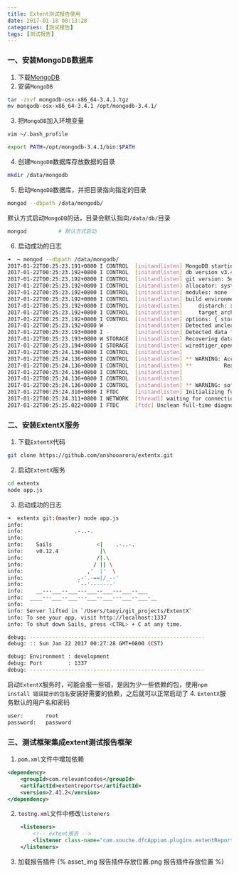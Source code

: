 ```yaml
---
title: Extent测试报告使用
date: 2017-01-18 00:13:28
categories: [测试报告]
tags: [测试报告]
---
```


### 一、安装MongoDB数据库
1. 下载[MongoDB](https://fastdl.mongodb.org/osx/mongodb-osx-x86_64-3.4.1.tgz)
2. 安装``MongoDB``
```bash
tar -zxvf mongodb-osx-x86_64-3.4.1.tgz
mv mongodb-osx-x86_64-3.4.1 /opt/mongodb-3.4.1/
```

<!--more-->

3. 把``MongoDB``加入环境变量
```bash
vim ~/.bash_profile
```
```bash
export PATH=/opt/mongodb-3.4.1/bin:$PATH
```
4. 创建``MongoDB``数据库存放数据的目录
```bash
mkdir /data/mongodb
```
5. 启动``MongoDB``数据库，并把目录指向指定的目录
```bash
mongod --dbpath /data/mongodb/
```
默认方式启动``MongoDB``的话，目录会默认指向``/data/db/``目录
```bash
mongod          # 默认方式启动
```
6. 启动成功的日志
```bash
➜  ~ mongod --dbpath /data/mongodb/
2017-01-22T00:25:23.191+0800 I CONTROL  [initandlisten] MongoDB starting : pid=2411 port=27017 dbpath=/data/mongodb/ 64-bit host=TaoYi-Mac.local
2017-01-22T00:25:23.192+0800 I CONTROL  [initandlisten] db version v3.4.1
2017-01-22T00:25:23.192+0800 I CONTROL  [initandlisten] git version: 5e103c4f5583e2566a45d740225dc250baacfbd7
2017-01-22T00:25:23.192+0800 I CONTROL  [initandlisten] allocator: system
2017-01-22T00:25:23.192+0800 I CONTROL  [initandlisten] modules: none
2017-01-22T00:25:23.192+0800 I CONTROL  [initandlisten] build environment:
2017-01-22T00:25:23.192+0800 I CONTROL  [initandlisten]     distarch: x86_64
2017-01-22T00:25:23.192+0800 I CONTROL  [initandlisten]     target_arch: x86_64
2017-01-22T00:25:23.192+0800 I CONTROL  [initandlisten] options: { storage: { dbPath: "/data/mongodb/" } }
2017-01-22T00:25:23.192+0800 W -        [initandlisten] Detected unclean shutdown - /data/mongodb/mongod.lock is not empty.
2017-01-22T00:25:23.193+0800 I -        [initandlisten] Detected data files in /data/mongodb/ created by the 'wiredTiger' storage engine, so setting the active storage engine to 'wiredTiger'.
2017-01-22T00:25:23.193+0800 W STORAGE  [initandlisten] Recovering data from the last clean checkpoint.
2017-01-22T00:25:23.194+0800 I STORAGE  [initandlisten] wiredtiger_open config: create,cache_size=3584M,session_max=20000,eviction=(threads_max=4),config_base=false,statistics=(fast),log=(enabled=true,archive=true,path=journal,compressor=snappy),file_manager=(close_idle_time=100000),checkpoint=(wait=60,log_size=2GB),statistics_log=(wait=0),
2017-01-22T00:25:24.136+0800 I CONTROL  [initandlisten] 
2017-01-22T00:25:24.136+0800 I CONTROL  [initandlisten] ** WARNING: Access control is not enabled for the database.
2017-01-22T00:25:24.136+0800 I CONTROL  [initandlisten] **          Read and write access to data and configuration is unrestricted.
2017-01-22T00:25:24.136+0800 I CONTROL  [initandlisten] 
2017-01-22T00:25:24.136+0800 I CONTROL  [initandlisten] 
2017-01-22T00:25:24.136+0800 I CONTROL  [initandlisten] ** WARNING: soft rlimits too low. Number of files is 256, should be at least 1000
2017-01-22T00:25:24.310+0800 I FTDC     [initandlisten] Initializing full-time diagnostic data capture with directory '/data/mongodb/diagnostic.data'
2017-01-22T00:25:24.311+0800 I NETWORK  [thread1] waiting for connections on port 27017
2017-01-22T00:25:25.022+0800 I FTDC     [ftdc] Unclean full-time diagnostic data capture shutdown detected, found interim file, some metrics may have been lost. OK
```

### 二、安装ExtentX服务
1. 下载``ExtentX``代码
```bash
git clone https://github.com/anshooarora/extentx.git
```
2. 启动``ExtentX``服务
```bash
cd extentx
node app.js
```
3. 启动成功的日志
```bash
➜  extentx git:(master) node app.js 
info: 
info:                .-..-.
info: 
info:    Sails              <|    .-..-.
info:    v0.12.4             |\
info:                       /|.\
info:                      / || \
info:                    ,'  |'  \
info:                 .-'.-==|/_--'
info:                 `--'-------' 
info:    __---___--___---___--___---___--___
info:  ____---___--___---___--___---___--___-__
info: 
info: Server lifted in `/Users/taoyi/git_projects/ExtentX`
info: To see your app, visit http://localhost:1337
info: To shut down Sails, press <CTRL> + C at any time.

debug: -------------------------------------------------------
debug: :: Sun Jan 22 2017 00:27:28 GMT+0800 (CST)

debug: Environment : development
debug: Port        : 1337
debug: -------------------------------------------------------
```
启动``ExtentX``服务时，可能会报一些错，是因为少一些依赖的包，使用``npm install 错误提示的包名``安装好需要的依赖，之后就可以正常启动了
4. ``ExtentX``服务默认的用户名和密码
```bash
user:       root
password:   password
```

### 三、测试框架集成extent测试报告框架
1. ``pom.xml``文件中增加依赖
```xml
<dependency>
    <groupId>com.relevantcodes</groupId>
    <artifactId>extentreports</artifactId>
    <version>2.41.2</version>
</dependency>
```
2. ``testng.xml``文件中修改``listeners``
```xml
    <listeners>
        <!-- extent报告 -->
        <listener class-name="com.souche.dfcAppium.plugins.extentReporter.ExtentTestNGITestListener" />
    </listeners>
```
3. 加载报告插件
{% asset_img 报告插件存放位置.png 报告插件存放位置 %}
